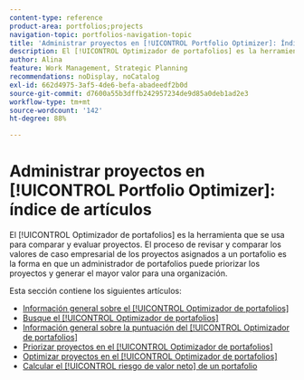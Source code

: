 ```yaml
---
content-type: reference
product-area: portfolios;projects
navigation-topic: portfolios-navigation-topic
title: 'Administrar proyectos en [!UICONTROL Portfolio Optimizer]: Índice de artículos'
description: El [!UICONTROL Optimizador de portafolios] es la herramienta que se usa para comparar y evaluar proyectos. El proceso de revisar y comparar los valores de caso empresarial de los proyectos asignados a un portafolio es la forma en que un administrador de portafolios puede priorizar los proyectos y generar el mayor valor para una organización.
author: Alina
feature: Work Management, Strategic Planning
recommendations: noDisplay, noCatalog
exl-id: 662d4975-3af5-4de6-befa-abadeedf2b0d
source-git-commit: d7600a55b3dffb242957234de9d85a0deb1ad2e3
workflow-type: tm+mt
source-wordcount: '142'
ht-degree: 88%

---
```


# Administrar proyectos en [!UICONTROL Portfolio Optimizer]: índice de artículos

El [!UICONTROL Optimizador de portafolios] es la herramienta que se usa para comparar y evaluar proyectos. El proceso de revisar y comparar los valores de caso empresarial de los proyectos asignados a un portafolio es la forma en que un administrador de portafolios puede priorizar los proyectos y generar el mayor valor para una organización.

Esta sección contiene los siguientes artículos:

* [Información general sobre el [!UICONTROL Optimizador de portafolios]](../../../manage-work/portfolios/portfolio-optimizer/portfolio-optimizer-overview.md)
* [Busque el [!UICONTROL Optimizador de portafolios]](../../../manage-work/portfolios/portfolio-optimizer/locate-portfolio-optimizer.md)
* [Información general sobre la puntuación del [!UICONTROL Optimizador de portafolios]](../../../manage-work/portfolios/portfolio-optimizer/portfolio-optimizer-score.md)
* [Priorizar proyectos en el [!UICONTROL Optimizador de portafolios]](../../../manage-work/portfolios/portfolio-optimizer/prioritize-projects-in-portfolio-optimizer.md)
* [Optimizar proyectos en el [!UICONTROL Optimizador de portafolios]](../../../manage-work/portfolios/portfolio-optimizer/optimize-projects-in-portfolio-optimizer.md)
* [Calcular el [!UICONTROL riesgo de valor neto] de un portafolio](../../../manage-work/portfolios/portfolio-optimizer/calculate-risk-to-net-value-in-portfolio.md)

